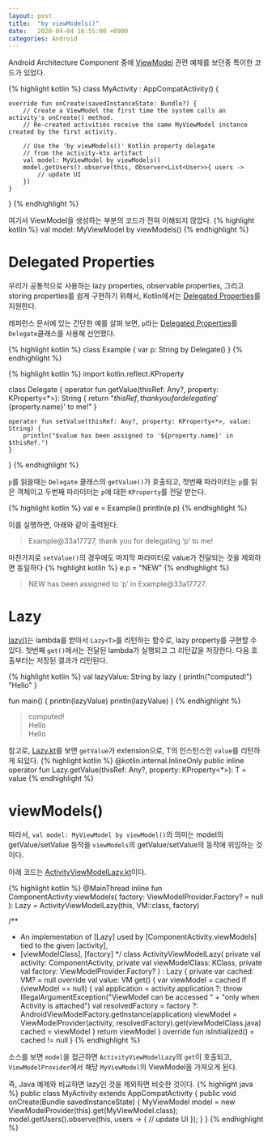 ```yaml
---
layout: post
title:  "by viewModels()"
date:   2020-04-04 16:55:00 +0900
categories: Android
---
```


Android Architecture Component 중에 [ViewModel] 관련 예제를 보던중 특이한 코드가 있었다.

{% highlight kotlin %}
class MyActivity : AppCompatActivity() {

    override fun onCreate(savedInstanceState: Bundle?) {
        // Create a ViewModel the first time the system calls an activity's onCreate() method.
        // Re-created activities receive the same MyViewModel instance created by the first activity.

        // Use the 'by viewModels()' Kotlin property delegate
        // from the activity-ktx artifact
        val model: MyViewModel by viewModels()
        model.getUsers().observe(this, Observer<List<User>>{ users ->
            // update UI
        })
    }
}
{% endhighlight %}

여기서 ViewModel을 생성하는 부분의 코드가 전혀 이해되지 않았다.
{% highlight kotlin %}
val model: MyViewModel by viewModels()
{% endhighlight %}

# Delegated Properties
우리가 공통적으로 사용하는 lazy properties, observable properties, 그리고 storing properties를 쉽게 구현하기 위해서,
Kotlin에서는 [Delegated Properties]를 지원한다.

레퍼런스 문서에 있는 간단한 예를 살펴 보면, 
`p`라는 [Delegated Properties]를 `Delegate`클래스를 사용해 선언했다. 

{% highlight kotlin %}
class Example {
    var p: String by Delegate()
}
{% endhighlight %}

{% highlight kotlin %}
import kotlin.reflect.KProperty

class Delegate {
    operator fun getValue(thisRef: Any?, property: KProperty<*>): String {
        return "$thisRef, thank you for delegating '${property.name}' to me!"
    }
 
    operator fun setValue(thisRef: Any?, property: KProperty<*>, value: String) {
        println("$value has been assigned to '${property.name}' in $thisRef.")
    }
}
{% endhighlight %}

`p`를 읽을때는 `Delegate` 클래스의 `getValue()`가 호출되고,
첫번째 파라미터는 `p`를 읽은 객체이고 두번째 파라미터는 `p`에 대한 `KProperty`를 전달 받는다. 

{% highlight kotlin %}
val e = Example()
println(e.p)
{% endhighlight %}

이를 실행하면, 아래와 같이 출력된다.

> Example@33a17727, thank you for delegating ‘p’ to me!

마찬가지로 `setValue()`의 경우에도 마지막 파라미터로 value가 전달되는 것을 제외하면 동일하다
{% highlight kotlin %}
e.p = "NEW"
{% endhighlight %}

> NEW has been assigned to ‘p’ in Example@33a17727.

# Lazy
[lazy()]는 lambda를 받아서 `Lazy<T>`를 리턴하는 함수로, lazy property를 구현할 수 있다.
첫번째 `get()`에서는 전달된 lambda가 실행되고 그 리턴값을 저장한다. 다음 호출부터는 저장된 결과가 리턴된다.

{% highlight kotlin %}
val lazyValue: String by lazy {
    println("computed!")
    "Hello"
}

fun main() {
    println(lazyValue)
    println(lazyValue)
}
{% endhighlight %}
> computed!  
> Hello  
> Hello

참고로, [Lazy.kt]를 보면 `getValue`가 extension으로, T의 인스턴스인 `value`를 리턴하게 되있다.
{% highlight kotlin %}
@kotlin.internal.InlineOnly
public inline operator fun <T> Lazy<T>.getValue(thisRef: Any?, property: KProperty<*>): T = value
{% endhighlight %}


# viewModels()

따라서, `val model: MyViewModel by viewModel()`의 의미는 
model의 getValue/setValue 동작을 `viewModels`의 getValue/setValue의 동작에 위임하는 것이다. 

아래 코드는 [ActivityViewModelLazy.kt]이다.

{% highlight kotlin %}
@MainThread
inline fun <reified VM : ViewModel> ComponentActivity.viewModels(
    factory: ViewModelProvider.Factory? = null
): Lazy<VM> = ActivityViewModelLazy(this, VM::class, factory)

/**
 * An implementation of [Lazy] used by [ComponentActivity.viewModels] tied to the given [activity],
 * [viewModelClass], [factory]
 */
class ActivityViewModelLazy<VM : ViewModel>(
    private val activity: ComponentActivity,
    private val viewModelClass: KClass<VM>,
    private val factory: ViewModelProvider.Factory?
) : Lazy<VM> {
    private var cached: VM? = null
    override val value: VM
        get() {
            var viewModel = cached
            if (viewModel == null) {
                val application = activity.application
                        ?: throw IllegalArgumentException("ViewModel can be accessed " +
                                "only when Activity is attached")
                val resolvedFactory = factory ?: AndroidViewModelFactory.getInstance(application)
                viewModel = ViewModelProvider(activity, resolvedFactory).get(viewModelClass.java)
                cached = viewModel
            }
            return viewModel
        }
    override fun isInitialized() = cached != null
}
{% endhighlight %}

소스를 보면 `model`을 접근하면 `ActivityViewModelLazy`의 `get`이 호출되고, 
`ViewModelProvider`에서 해당 `MyViewModel`의 ViewModel을 가져오게 된다. 

즉, Java 예제와 비교하면 lazy인 것을 제외하면 비슷한 것이다. 
{% highlight java %}
public class MyActivity extends AppCompatActivity {
    public void onCreate(Bundle savedInstanceState) {
        MyViewModel model = new ViewModelProvider(this).get(MyViewModel.class);
        model.getUsers().observe(this, users -> {
            // update UI
        });
    }
}
{% endhighlight %}

[ViewModel]: https://developer.android.com/topic/libraries/architecture/viewmodel
[Delegated Properties]: https://kotlinlang.org/docs/reference/delegated-properties.html
[lazy()]: https://kotlinlang.org/api/latest/jvm/stdlib/kotlin/lazy.html
[Lazy.kt]: https://github.com/JetBrains/kotlin/blob/master/libraries/stdlib/src/kotlin/util/Lazy.kt
[ActivityViewModelLazy.kt]: https://android.googlesource.com/platform/frameworks/support/+/0699f8f5b5aa7d79ba48d57a3710989ae2f50ee3/activity/ktx/src/main/java/androidx/activity/ActivityViewModelLazy.kt